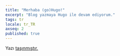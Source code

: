 ```yaml
---
title: "Merhaba (go)Hugo!"
excerpt: "Blog yazmaya Hugo ile devam ediyorum."
tags: tr
locale: tr_TR
axseq: 2
published: true
---
```


<!-- markdownlint-capture -->
<!-- markdownlint-disable -->
<script type="text/javascript">
    window.location.href = "https://ayazar.dev/blog/22/merhaba-hugo.html";
</script>
<!-- markdownlint-restore -->

Yazı [taşınmıştır.](https://ayazar.dev/blog/22/merhaba-hugo.html)
